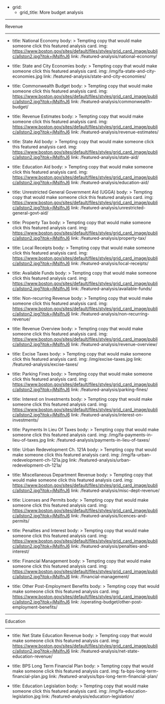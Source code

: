 - grid:
  - grid_title: More budget analysis

***********
Revenue
***********
  - title: National Economy
    body: >
      Tempting copy that would make someone click this featured analysis card.
    img: https://www.boston.gov/sites/default/files/styles/grid_card_image/public/allston2.jpg?itok=jMsIfnJ6
    link: /featured-analysis/national-economy/

  - title: State and City Economies
    body: >
      Tempting copy that would make someone click this featured analysis card.
    img: /img/fa-state-and-city-economies.jpg
    link: /featured-analysis/state-and-city-economies/

  - title: Commonwealth Budget
    body: >
      Tempting copy that would make someone click this featured analysis card.
    img: https://www.boston.gov/sites/default/files/styles/grid_card_image/public/allston2.jpg?itok=jMsIfnJ6
    link: /featured-analysis/commonwealth-budget/

  - title: Revenue Estimates
    body: >
      Tempting copy that would make someone click this featured analysis card.
    img: https://www.boston.gov/sites/default/files/styles/grid_card_image/public/allston2.jpg?itok=jMsIfnJ6
    link: /featured-analysis/revenue-estimates/

  - title: State Aid
    body: >
      Tempting copy that would make someone click this featured analysis card.
    img: https://www.boston.gov/sites/default/files/styles/grid_card_image/public/allston2.jpg?itok=jMsIfnJ6
    link: /featured-analysis/state-aid/

  - title: Education Aid
    body: >
      Tempting copy that would make someone click this featured analysis card.
    img: https://www.boston.gov/sites/default/files/styles/grid_card_image/public/allston2.jpg?itok=jMsIfnJ6
    link: /featured-analysis/education-aid/

  - title: Unrestricted General Government Aid (UGGA)
    body: >
      Tempting copy that would make someone click this featured analysis card.
    img: https://www.boston.gov/sites/default/files/styles/grid_card_image/public/allston2.jpg?itok=jMsIfnJ6
    link: /featured-analysis/unrestricted-general-govt-aid/

  - title: Property Tax
    body: >
      Tempting copy that would make someone click this featured analysis card.
    img: https://www.boston.gov/sites/default/files/styles/grid_card_image/public/allston2.jpg?itok=jMsIfnJ6
    link: /featured-analysis/property-tax/

  - title: Local Receipts
    body: >
      Tempting copy that would make someone click this featured analysis card.
    img: https://www.boston.gov/sites/default/files/styles/grid_card_image/public/allston2.jpg?itok=jMsIfnJ6
    link: /featured-analysis/local-receipts/

  - title: Available Funds
    body: >
      Tempting copy that would make someone click this featured analysis card.
    img: https://www.boston.gov/sites/default/files/styles/grid_card_image/public/allston2.jpg?itok=jMsIfnJ6
    link: /featured-analysis/available-funds/

  - title: Non-recurring Revenue
    body: >
      Tempting copy that would make someone click this featured analysis card.
    img: https://www.boston.gov/sites/default/files/styles/grid_card_image/public/allston2.jpg?itok=jMsIfnJ6
    link: /featured-analysis/non-recurring-revenue/

  - title: Revenue Overview
    body: >
      Tempting copy that would make someone click this featured analysis card.
    img: https://www.boston.gov/sites/default/files/styles/grid_card_image/public/allston2.jpg?itok=jMsIfnJ6
    link: /featured-analysis/revenue-overview/

  - title: Excise Taxes
    body: >
      Tempting copy that would make someone click this featured analysis card.
    img: /img/excise-taxes.jpg
    link: /featured-analysis/excise-taxes/

  - title: Parking Fines
    body: >
      Tempting copy that would make someone click this featured analysis card.
    img: https://www.boston.gov/sites/default/files/styles/grid_card_image/public/allston2.jpg?itok=jMsIfnJ6
    link: /featured-analysis/parking-fines/

  - title: Interest on Investments
    body: >
      Tempting copy that would make someone click this featured analysis card.
    img: https://www.boston.gov/sites/default/files/styles/grid_card_image/public/allston2.jpg?itok=jMsIfnJ6
    link: /featured-analysis/interest-on-investments/

  - title: Payments In Lieu Of Taxes
    body: >
      Tempting copy that would make someone click this featured analysis card.
    img: /img/fa-payments-in-lieu-of-taxes.jpg
    link: /featured-analysis/payments-in-lieu-of-taxes/

  - title: Urban Redevelopment Ch. 121A
    body: >
      Tempting copy that would make someone click this featured analysis card.
    img: /img/fa-urban-redevelopment-ch-121a.jpg
    link: /featured-analysis/urban-redevelopment-ch-121a/

  - title: Miscellaneous Department Revenue
    body: >
      Tempting copy that would make someone click this featured analysis card.
    img: https://www.boston.gov/sites/default/files/styles/grid_card_image/public/allston2.jpg?itok=jMsIfnJ6
    link: /featured-analysis/misc-dept-revenue/

  - title: Licenses and Permits
    body: >
      Tempting copy that would make someone click this featured analysis card.
    img: https://www.boston.gov/sites/default/files/styles/grid_card_image/public/allston2.jpg?itok=jMsIfnJ6
    link: /featured-analysis/licences-and-permits/

  - title: Penalties and Interest
    body: >
      Tempting copy that would make someone click this featured analysis card.
    img: https://www.boston.gov/sites/default/files/styles/grid_card_image/public/allston2.jpg?itok=jMsIfnJ6
    link: /featured-analysis/penalties-and-interest/

  - title: Financial Management
    body: >
      Tempting copy that would make someone click this featured analysis card.
    img: https://www.boston.gov/sites/default/files/styles/grid_card_image/public/allston2.jpg?itok=jMsIfnJ6
    link: /financial-management/

  - title: Other Post-Employment Benefits
    body: >
      Tempting copy that would make someone click this featured analysis card.
    img: https://www.boston.gov/sites/default/files/styles/grid_card_image/public/allston2.jpg?itok=jMsIfnJ6
    link: /operating-budget/other-post-employment-benefits/

***********
Education
***********
  - title: Net State Education Revenue
    body: >
      Tempting copy that would make someone click this featured analysis card.
    img: https://www.boston.gov/sites/default/files/styles/grid_card_image/public/allston2.jpg?itok=jMsIfnJ6
    link: /featured-analysis/net-state-education-revenue/

  - title: BPS Long Term Financial Plan
    body: >
      Tempting copy that would make someone click this featured analysis card.
    img: fa-bps-long-term-financial-plan.jpg
    link: /featured-analysis/bps-long-term-financial-plan/

  - title: Education Legislation
    body: >
      Tempting copy that would make someone click this featured analysis card.
    img: /img/fa-education-legislation.jpg
    link: /featured-analysis/education-legislation/